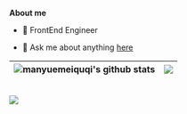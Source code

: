 **About me**

- 💼 FrontEnd Engineer

- 💬 Ask me about anything [here](https://github.com/manyuemeiquqi/manyuemeiquqi/issues)



| <img align="center" src="https://github-readme-stats.vercel.app/api?username=manyuemeiquqi&show_icons=true&include_all_commits=true&theme=buefy&hide_border=true" alt="manyuemeiquqi's github stats" /> | <img align="center" src="https://github-readme-stats.vercel.app/api/top-langs/?username=manyuemeiquqi&layout=compact&theme=buefy&hide_border=true" /> |
| ------------- | ------------- |


<br />

<img src='https://komarev.com/ghpvc/?username=manyuemeiquqi&color=brightgreen&style=for-the-badge' />


